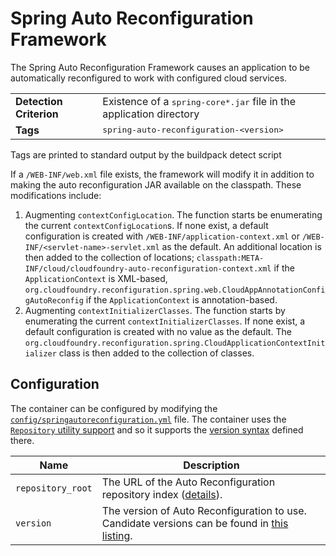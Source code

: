 # Spring Auto Reconfiguration Framework
The Spring Auto Reconfiguration Framework causes an application to be automatically reconfigured to work with configured cloud services.

<table>
  <tr>
    <td><strong>Detection Criterion</strong></td><td>Existence of a <tt>spring-core*.jar</tt> file in the application directory</td>
  </tr>
  <tr>
    <td><strong>Tags</strong></td><td><tt>spring-auto-reconfiguration-&lt;version&gt;</tt></td>
  </tr>
</table>
Tags are printed to standard output by the buildpack detect script

If a `/WEB-INF/web.xml` file exists, the framework will modify it in addition to making the auto reconfiguration JAR available on the classpath.  These modifications include:

1. Augmenting `contextConfigLocation`.  The function starts be enumerating the current `contextConfigLocation`s. If none exist, a default configuration is created with `/WEB-INF/application-context.xml` or `/WEB-INF/<servlet-name>-servlet.xml` as the default.  An additional location is then added to the collection of locations; `classpath:META- INF/cloud/cloudfoundry-auto-reconfiguration-context.xml` if the `ApplicationContext` is XML-based, `org.cloudfoundry.reconfiguration.spring.web.CloudAppAnnotationConfigAutoReconfig` if the `ApplicationContext` is annotation-based.
2. Augmenting `contextInitializerClasses`.  The function starts by enumerating the current `contextInitializerClasses`.  If none exist, a default configuration is created with no value as the default. The `org.cloudfoundry.reconfiguration.spring.CloudApplicationContextInitializer` class is then added to the collection of classes.

## Configuration
The container can be configured by modifying the [`config/springautoreconfiguration.yml`][] file.  The container uses the [`Repository` utility support][repositories] and so it supports the [version syntax][] defined there.

| Name | Description
| ---- | -----------
| `repository_root` | The URL of the Auto Reconfiguration repository index ([details][repositories]).
| `version` | The version of Auto Reconfiguration to use. Candidate versions can be found in [this listing][].

[`config/springautoreconfiguration.yml`]: ../config/springautoreconfiguration.yml
[repositories]: util-repositories.md
[this listing]: http://download.pivotal.io.s3.amazonaws.com/auto-reconfiguration/lucid/x86_64/index.yml
[version syntax]: util-repositories.md#version-syntax-and-ordering
